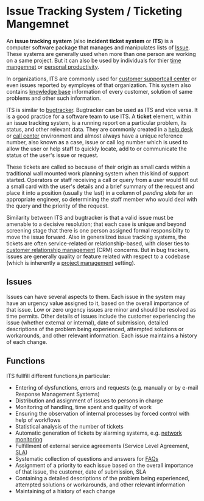 # Issue Tracking System / Ticketing Mangemnet 
An __issue tracking system__ (also __incident ticket system__ or __ITS__) is a computer software package that manages and manipulates lists of [Issue](https://en.wikipedia.org/wiki/Software_project_management#Issue). These systems are generally used when more than one person are working on a same project. But it can also be used by individuals for thier [time mangemnet](https://en.wikipedia.org/wiki/Time_management) or [personal productivity](https://en.wikipedia.org/wiki/Productivity_software).

In organizations, ITS are commonly used for [customer support](https://en.wikipedia.org/wiki/Customer_support)[call center](https://en.wikipedia.org/wiki/Call_center) or even issues reported by eymployes of that organization. This system also contains [knowledge base](https://en.wikipedia.org/wiki/Knowledge_base) information of every customer, solution of same  problems and other such information.

ITS is similar to [bugtracker](https://en.wikipedia.org/wiki/Bugtracker). Bugtracker can be used as ITS and vice versa. It is a good practice for a software team to use ITS. A __ticket__ element, within an issue tracking system, is a running report on a particular problem, its status, and other relevant data. They are commonly created in a [help desk](https://en.wikipedia.org/wiki/Help_desk) or [call center](https://en.wikipedia.org/wiki/Call_center) environment and almost always have a unique reference number, also known as a case, issue or call log number which is used to allow the user or help staff to quickly locate, add to or communicate the status of the user's issue or request.

These tickets are called so because of their origin as small cards within a traditional wall mounted work planning system when this kind of support started. Operators or staff receiving a call or query from a user would fill out a small card with the user's details and a brief summary of the request and place it into a position (usually the last) in a column of *pending slots* for an appropriate engineer, so determining the staff member who would deal with the query and the priority of the request.

Similarity between ITS and bugtracker is that a valid issue must be amenable to a decisive resolution; that each case is unique and beyond screening stage that there is one person assigned formal responsibilty to move the issue forward. Also in generalized issue tracking systems, the tickets are often service-related or relationship-based, with closer ties to [customer relationship management](https://en.wikipedia.org/wiki/Customer_relationship_management) (CRM) concerns. But in  bug trackers, issues are generally quality or feature related with respect to a codebase (which is inherently a [project management](https://en.wikipedia.org/wiki/Project_management) setting).

## Issues
Issues can have several aspects to them. Each issue in the system may have an urgency value assigned to it, based on the overall importance of that issue. Low or zero urgency issues are minor and should be resolved as time permits. Other details of issues include the customer experiencing the issue (whether external or internal), date of submission, detailed descriptions of the problem being experienced, attempted solutions or workarounds, and other relevant information. Each issue maintains a history of each change.

## Functions
ITS fullfill different functions,in particular:
- Entering of dysfunctions, errors and requests (e.g. manually or by e-mail Response Management Systems)
- Distribution and assignment of issues to persons in charge
- Monitoring of handling, time spent and quality of work
- Ensuring the observation of internal processes by forced control with help of workflows
- Statistical analysis of the number of tickets
- Automatic generation of tickets by alarming systems, e.g. [network monitoring](https://en.wikipedia.org/wiki/Network_monitoring)
- Fulfillment of external service agreements (Service Level Agreement, [SLA](https://en.wikipedia.org/wiki/Service-level_agreement))
- Systematic collection of questions and answers for [FAQs](https://en.wikipedia.org/wiki/FAQ)
- Assignment of a priority to each issue based on the overall importance of that issue, the customer, date of submission, SLA
- Containing a detailed descriptions of the problem being experienced, attempted solutions or workarounds, and other relevant information
- Maintaining of a history of each change